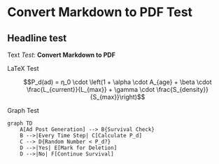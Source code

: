 # Convert Markdown to PDF Test
## Headline test

Text *Test*: **Convert Markdown to PDF**

LaTeX Test

```math
P_d(ad) = η_0 \cdot \left(1 + \alpha \cdot A_{age} + \beta \cdot \frac{L_{current}}{L_{max}} + \gamma \cdot \frac{S_{density}}{S_{max}}\right)
```

Graph Test

```mermaid
graph TD
    A[Ad Post Generation] --> B{Survival Check}
    B -->|Every Time Step| C[Calculate P_d]
    C --> D{Random Number < P_d?}
    D -->|Yes| E[Mark for Deletion]
    D -->|No| F[Continue Survival]
```

